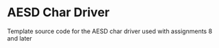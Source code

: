 # AESD Char Driver

Template source code for the AESD char driver used with assignments 8 and later

